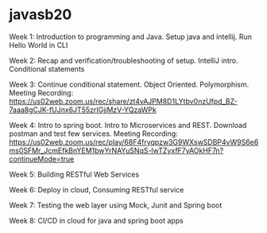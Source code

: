 # javasb20

Week 1: Introduction to programming and Java. Setup java and intellij. Run Hello World in CLI

Week 2: Recap and verification/troubleshooting of setup. IntelliJ intro. Conditional statements 

Week 3: Continue conditional statement. Object Oriented. Polymorphism.  
Meeting Recording:
https://us02web.zoom.us/rec/share/zt4vAJPM8D1LYtbv0nzUfpd_BZ-7aaa8gCJK-fUJnx6JT55zrIGjjMzV-YQzaWPk

Week 4: Intro to spring boot. Intro to Microservices and REST. Download postman and test few services. 
Meeting Recording:
https://us02web.zoom.us/rec/play/68F4fryqpzw3G9WXswSDBP4vW9S6e6ms0SFMr_JcmEfkBnYEM1bwYrNAYuSNqS-lwTZyxfF7yAOkHF7n?continueMode=true


Week 5: Building RESTful Web Services

Week 6: Deploy in cloud, Consuming RESTful service 

Week 7: Testing the web layer using Mock, Junit and Spring boot 

Week 8: CI/CD in cloud for java and spring boot apps 
